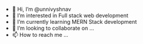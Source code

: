 - 👋 Hi, I’m @unnivyshnav
- 👀 I’m interested in Full stack web development 
- 🌱 I’m currently learning MERN Stack development
- 💞️ I’m looking to collaborate on ...
- 📫 How to reach me ...

<!---
unnivyshnav/unnivyshnav is a ✨ special ✨ repository because its `README.md` (this file) appears on your GitHub profile.
You can click the Preview link to take a look at your changes.
--->
